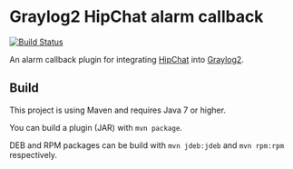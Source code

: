 # Graylog2 HipChat alarm callback
[![Build Status](https://travis-ci.org/Graylog2/graylog2-plugin-alarmcallback-hipchat.svg)](https://travis-ci.org/Graylog2/graylog2-plugin-alarmcallback-hipchat)

An alarm callback plugin for integrating [HipChat](https://hipchat.com/) into [Graylog2](http://www.graylog2.org/).

## Build

This project is using Maven and requires Java 7 or higher.

You can build a plugin (JAR) with `mvn package`. 

DEB and RPM packages can be build with `mvn jdeb:jdeb` and `mvn rpm:rpm` respectively.
